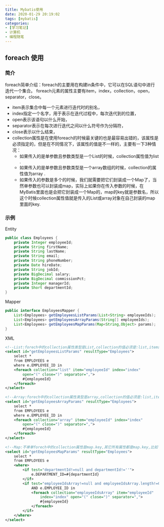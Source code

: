 ```yaml
---
title: Mybatis使用
date: 2020-01-29 20:19:02
tags: [mybatis]
categories:
- [学习笔记]
- 计算机
- 编程随笔
---
```


## foreach 使用

### 简介

foreach简单介绍：foreach的主要用在构建in条件中，它可以在SQL语句中进行迭代一个集合。
foreach元素的属性主要有item，index，collection，open，separator，close。

- item表示集合中每一个元素进行迭代时的别名，
- index指定一个名字，用于表示在迭代过程中，每次迭代到的位置，
- open表示该语句以什么开始，
- separator表示在每次进行迭代之间以什么符号作为分隔符，
- close表示以什么结束，
- collection属性是在使用foreach的时候最关键的也是最容易出错的，该属性是必须指定的，但是在不同情况下，该属性的值是不一样的，主要有一下3种情况：
  - 如果传入的是单参数且参数类型是一个List的时候，collection属性值为list .
  - 如果传入的是单参数且参数类型是一个array数组的时候，collection的属性值为array .
  - 如果传入的参数是多个的时候，我们就需要把它们封装成一个Map了，当然单参数也可以封装成map，实际上如果你在传入参数的时候，在MyBatis里面也是会把它封装成一个Map的，map的key就是参数名，所以这个时候collection属性值就是传入的List或array对象在自己封装的map里面的key.

### 示例

Entity

```java
public class Employees {  
    private Integer employeeId;  
    private String firstName;  
    private String lastName;  
    private String email;  
    private String phoneNumber;  
    private Date hireDate;  
    private String jobId;  
    private BigDecimal salary;  
    private BigDecimal commissionPct;  
    private Integer managerId;  
    private Short departmentId;  
}  
```

Mapper

```java
public interface EmployeesMapper { 
    List<Employees> getEmployeesListParams(List<String> employeeIds);
    List<Employees> getEmployeesArrayParams(String[] employeeIds);
    List<Employees> getEmployeesMapParams(Map<String,Object> params);
}
```

XML

```xml
<!--List:forech中的collection属性类型是List,collection的值必须是:list,item的值可以随意,Dao接口中参数名字随意 -->
<select id="getEmployeesListParams" resultType="Employees">
    select *
    from EMPLOYEES e
    where e.EMPLOYEE_ID in
    <foreach collection="list" item="employeeId" index="index"
        open="(" close=")" separator=",">
        #{employeeId}
    </foreach>
</select>
 
<!--Array:forech中的collection属性类型是array,collection的值必须是:list,item的值可以随意,Dao接口中参数名字随意 -->
<select id="getEmployeesArrayParams" resultType="Employees">
    select *
    from EMPLOYEES e
    where e.EMPLOYEE_ID in
    <foreach collection="array" item="employeeId" index="index"
        open="(" close=")" separator=",">
        #{employeeId}
    </foreach>
</select>
 
<!--Map:不单单forech中的collection属性是map.key,其它所有属性都是map.key,比如下面的departmentId -->
<select id="getEmployeesMapParams" resultType="Employees">
    select *
    from EMPLOYEES e
    <where>
        <if test="departmentId!=null and departmentId!=''">
            e.DEPARTMENT_ID=#{departmentId}
        </if>
        <if test="employeeIdsArray!=null and employeeIdsArray.length!=0">
            AND e.EMPLOYEE_ID in
            <foreach collection="employeeIdsArray" item="employeeId"
                index="index" open="(" close=")" separator=",">
                #{employeeId}
            </foreach>
        </if>
    </where>
</select>
```
